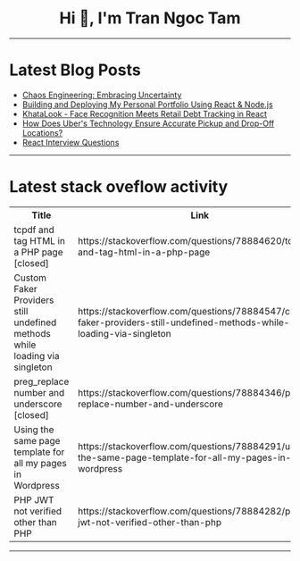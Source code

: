 <h1 align="center">Hi 👋, I'm Tran Ngoc Tam</h1>

---

# Latest Blog Posts 
<!-- BLOG-POST-LIST:START -->
- [Chaos Engineering: Embracing Uncertainty](https://dev.to/pragyasapkota/chaos-engineering-embracing-uncertainty-25jg)
- [Building and Deploying My Personal Portfolio Using React &amp; Node.js](https://dev.to/lejub/building-and-deploying-my-personal-portfolio-using-react-nodejs-2kjb)
- [KhataLook - Face Recognition Meets Retail Debt Tracking in React](https://dev.to/akshat_gautam/khatalook-face-recognition-meets-retail-debt-tracking-in-react-21g7)
- [How Does Uber&#39;s Technology Ensure Accurate Pickup and Drop-Off Locations?](https://dev.to/grantj/how-does-ubers-technology-ensure-accurate-pickup-and-drop-off-locations-2lp8)
- [React Interview Questions](https://dev.to/nishantsinghchandel/react-interview-questions-e3h)
<!-- BLOG-POST-LIST:END -->

---

# Latest stack oveflow activity
<table>
  <tr><th>Title</th><th>Link</th></tr>
  <!-- STACKOVERFLOW:START --><tr><td>tcpdf and tag HTML in a PHP page [closed]</td><td>https://stackoverflow.com/questions/78884620/tcpdf-and-tag-html-in-a-php-page</td></tr><tr><td>Custom Faker Providers still undefined methods while loading via singleton</td><td>https://stackoverflow.com/questions/78884547/custom-faker-providers-still-undefined-methods-while-loading-via-singleton</td></tr><tr><td>preg_replace number and underscore [closed]</td><td>https://stackoverflow.com/questions/78884346/preg-replace-number-and-underscore</td></tr><tr><td>Using the same page template for all my pages in Wordpress</td><td>https://stackoverflow.com/questions/78884291/using-the-same-page-template-for-all-my-pages-in-wordpress</td></tr><tr><td>PHP JWT not verified other than PHP</td><td>https://stackoverflow.com/questions/78884282/php-jwt-not-verified-other-than-php</td></tr><!-- STACKOVERFLOW:END -->
</table>

---


